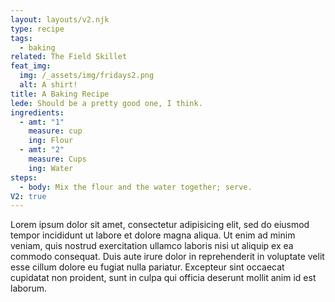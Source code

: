 ```yaml
---
layout: layouts/v2.njk
type: recipe
tags:
  - baking
related: The Field Skillet
feat_img:
  img: /_assets/img/fridays2.png
  alt: A shirt!
title: A Baking Recipe
lede: Should be a pretty good one, I think.
ingredients:
  - amt: "1"
    measure: cup
    ing: Flour
  - amt: "2"
    measure: Cups
    ing: Water
steps:
  - body: Mix the flour and the water together; serve.
V2: true
---
```

Lorem ipsum dolor sit amet, consectetur adipisicing elit, sed do eiusmod tempor incididunt ut labore et dolore magna aliqua. Ut enim ad minim veniam, quis nostrud exercitation ullamco laboris nisi ut aliquip ex ea commodo consequat. Duis aute irure dolor in reprehenderit in voluptate velit esse cillum dolore eu fugiat nulla pariatur. Excepteur sint occaecat cupidatat non proident, sunt in culpa qui officia deserunt mollit anim id est laborum.